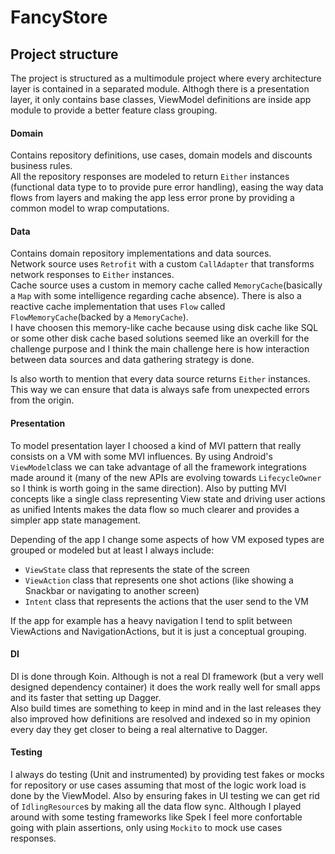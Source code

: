 # FancyStore

## Project structure

The project is structured as a multimodule project where every architecture layer is contained in a separated module. Althogh there is a presentation layer, it only contains base classes, ViewModel definitions are inside app module to provide a better feature class grouping.

#### Domain

Contains repository definitions, use cases, domain models and discounts business rules.  
All the repository responses are modeled to return `Either` instances (functional data type to to provide pure error handling), easing the way data flows from layers and making the app less error prone by providing a common model to wrap computations.

#### Data

Contains domain repository implementations and data sources.  
Network source uses `Retrofit` with a custom `CallAdapter` that transforms network responses to `Either` instances.  
Cache source uses a custom in memory cache called `MemoryCache`(basically a `Map` with some intelligence regarding cache absence). There is also a reactive cache implementation that uses `Flow` called `FlowMemoryCache`(backed by a `MemoryCache`).  
I have choosen this memory-like cache because using disk cache like SQL or some other disk cache based solutions seemed like an overkill for the challenge purpose and I think the main challenge here is how interaction between data sources and data gathering strategy is done.

Is also worth to mention that every data source returns `Either` instances. This way we can ensure that data is always safe from unexpected errors from the origin.

#### Presentation

To model presentation layer I choosed a kind of MVI pattern that really consists on a VM with some MVI influences. By using Android's `ViewModel`class we can take advantage of all the framework integrations made around it (many of the new APIs are evolving towards `LifecycleOwner` so I think is worth going in the same direction). Also by putting MVI concepts like a single class representing View state and driving user actions as unified Intents makes the data flow so much clearer and provides a simpler app state management.

Depending of the app I change some aspects of how VM exposed types are grouped or modeled but at least I always include:  
* `ViewState` class that represents the state of the screen
* `ViewAction` class that represents one shot actions (like showing a Snackbar or navigating to another screen)
* `Intent` class that represents the actions that the user send to the VM

If the app for example has a heavy navigation I tend to split between ViewActions and NavigationActions, but it is just a conceptual grouping.

#### DI

DI is done through Koin. Although is not a real DI framework (but a very well designed dependency container) it does the work really well for small apps and its faster that setting up Dagger.  
Also build times are something to keep in mind and in the last releases they also improved how definitions are resolved and indexed so in my opinion every day they get closer to being a real alternative to Dagger.

#### Testing

I always do testing (Unit and instrumented) by providing test fakes or mocks for repository or use cases assuming that most of the logic work load is done by the ViewModel.  Also by ensuring fakes in UI testing we can get rid of `IdlingResource`s by making all the data flow sync.
Although I played around with some testing frameworks like Spek I feel more confortable going with plain assertions, only using `Mockito` to mock use cases responses. 
